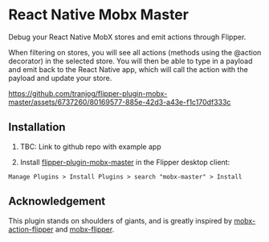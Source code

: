 # React Native Mobx Master

Debug your React Native MobX stores and emit actions through Flipper.

When filtering on stores, you will see all actions (methods using the @action decorator) in the selected store.
You will then be able to type in a payload and emit back to the React Native app, which will call the action with the payload and update your store.

https://github.com/tranjog/flipper-plugin-mobx-master/assets/6737260/80169577-885e-42d3-a43e-f1c170df333c

## Installation

1. TBC: Link to github repo with example app

2. Install [flipper-plugin-mobx-master](https://github.com/tranjog/flipper-plugin-mobx-master) in the Flipper desktop client:

```
Manage Plugins > Install Plugins > search "mobx-master" > Install
```

## Acknowledgement

This plugin stands on shoulders of giants, and is greatly inspired by [mobx-action-flipper](https://github.com/chvanlennep/mobx-action-flipper) and [mobx-flipper](https://github.com/khorark/mobx-flipper).
